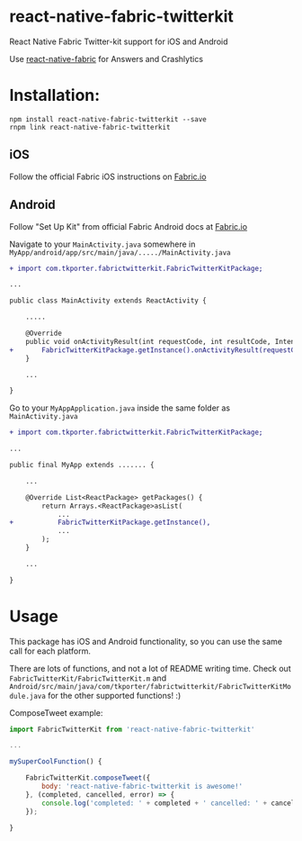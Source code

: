# react-native-fabric-twitterkit
React Native Fabric Twitter-kit support for iOS and Android

Use [react-native-fabric](https://github.com/corymsmith/react-native-fabric) for Answers and Crashlytics

# Installation:

```
npm install react-native-fabric-twitterkit --save
rnpm link react-native-fabric-twitterkit
```

## iOS

Follow the official Fabric iOS instructions on [Fabric.io](https://docs.fabric.io/apple/twitter/installation.html)

## Android

Follow "Set Up Kit" from official Fabric Android docs at [Fabric.io](https://docs.fabric.io/android/twitter/compose-tweets.html)

Navigate to your `MainActivity.java` somewhere in `MyApp/android/app/src/main/java/...../MainActivity.java`

```diff
+ import com.tkporter.fabrictwitterkit.FabricTwitterKitPackage;

...

public class MainActivity extends ReactActivity {

	.....

	@Override
	public void onActivityResult(int requestCode, int resultCode, Intent data) {
+ 		FabricTwitterKitPackage.getInstance().onActivityResult(requestCode, resultCode, data);
	}

	...

}
```

Go to your `MyAppApplication.java` inside the same folder as `MainActivity.java`

```diff
+ import com.tkporter.fabrictwitterkit.FabricTwitterKitPackage;

...

public final MyApp extends ....... {

	...

	@Override List<ReactPackage> getPackages() {
		return Arrays.<ReactPackage>asList(
			...
+			FabricTwitterKitPackage.getInstance(),
			...
		);
	}

	...

}
```

# Usage

This package has iOS and Android functionality, so you can use the same call for each platform.

There are lots of functions, and not a lot of README writing time. Check out `FabricTwitterKit/FabricTwitterKit.m` and `Android/src/main/java/com/tkporter/fabrictwitterkit/FabricTwitterKitModule.java` for the other supported functions! :)

ComposeTweet example:

```JavaScript
import FabricTwitterKit from 'react-native-fabric-twitterkit'

...

mySuperCoolFunction() {

	FabricTwitterKit.composeTweet({
		body: 'react-native-fabric-twitterkit is awesome!'
	}, (completed, cancelled, error) => {
		console.log('completed: ' + completed + ' cancelled: ' + cancelled + ' error: ' + error);
	});

}

```
